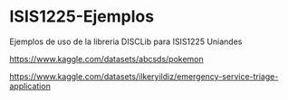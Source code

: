 # ISIS1225-Ejemplos

Ejemplos de uso de la libreria DISCLib para ISIS1225 Uniandes

<https://www.kaggle.com/datasets/abcsds/pokemon>

<https://www.kaggle.com/datasets/ilkeryildiz/emergency-service-triage-application>
